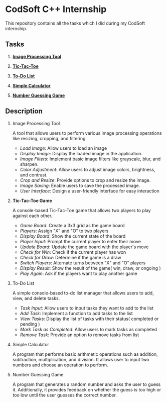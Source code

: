 # CodSoft C++ Internship

This repository contains all the tasks which I did during my CodSoft internship.

## Tasks

1) [**Image Processing Tool**](https://github.com/shashankarya9999/CodSoft-Cpp-Internship/blob/main/01_image_processing_tool.cpp)

2) [**Tic-Tac-Toe**]()

3) [**To-Do List**]()

4) [**Simple Calculator**](https://github.com/shashankarya9999/CodSoft-Cpp-Internship/blob/main/04_simple_calculator.cpp)

5) [**Number Guessing Game**](https://github.com/shashankarya9999/CodSoft-Cpp-Internship/blob/main/05_number_guessing_game.cpp)

## Description

1) Image Processing Tool

    A tool that allows users to perform various image processing operations like resizing, cropping, and filtering.
  
      - *Load Image*: Allow users to load an image
      - *Display Image*: Display the loaded image in the application.
      - *Image Filters*: Implement basic image filters like grayscale, blur, and sharpen.
      - *Color Adjustment*: Allow users to adjust image colors, brightness, and contrast.
      - *Crop and Resize*: Provide options to crop and resize the image.
      - *Image Saving*: Enable users to save the processed image.
      - *User Interface*: Design a user-friendly interface for easy interaction

2) **Tic-Tac-Toe Game**

    A console-based Tic-Tac-Toe game that allows two players to play against each other.

      - *Game Board*: Create a 3x3 grid as the game board
      - *Players*: Assign "X" and "O" to two players
      - *Display Board*: Show the current state of the board
      - *Player Input*: Prompt the current player to enter their move
      - *Update Board*: Update the game board with the player's move
      - *Check for Win*: Check if the current player has won
      - *Check for Draw*: Determine if the game is a draw
      - *Switch Players*: Alternate turns between "X" and "O" players
      - *Display Result*: Show the result of the game( win, draw, or ongoing )
      - *Play Again*: Ask if the players want to play another game

3) To-Do List

    A simple console-based to-do list manager that allows users to add, view, and delete tasks.
  
      - *Task Input*: Allow users to input tasks they want to add to the list
      - *Add Task*: Implement a function to add tasks to the list
      - *View Tasks*: Display the list of tasks with their status( completed or pending )
      - *Mark Task as Completed*: Allow users to mark tasks as completed
      - *Remove Task*: Provide an option to remove tasks from list
 
4) Simple Calculator

   A program that performs basic arithmetic operations such as addition, subtraction, multiplication, and division. It allows user to input two numbers and choose an operation to perform.

5) Number Guessing Game

    A program that generates a random number and asks the user to guess it. Additionally, it provides feedback on whether the guess is too high or too low until the user guesses the correct number.
  
